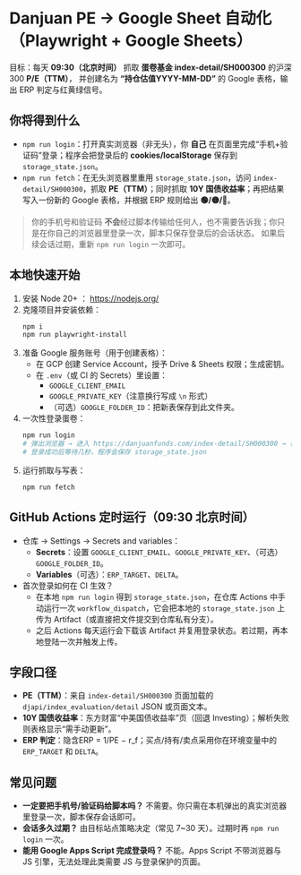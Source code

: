 # Danjuan PE → Google Sheet 自动化（Playwright + Google Sheets）

目标：每天 **09:30（北京时间）** 抓取 **蛋卷基金 index-detail/SH000300** 的沪深300 **P/E（TTM）**，
并创建名为 **“持仓估值YYYY-MM-DD”** 的 Google 表格，输出 ERP 判定与红黄绿信号。

## 你将得到什么
- `npm run login`：打开真实浏览器（非无头），你 **自己** 在页面里完成“手机+验证码”登录；程序会把登录后的 **cookies/localStorage** 保存到 `storage_state.json`。
- `npm run fetch`：在无头浏览器里重用 `storage_state.json`，访问 `index-detail/SH000300`，抓取 **PE（TTM）**；同时抓取 **10Y 国债收益率**；再把结果写入一份新的 Google 表格，并根据 ERP 规则给出 **🟢/🟡/🔴**。

> 你的手机号和验证码 **不会**经过脚本传输给任何人，也不需要告诉我；你只是在你自己的浏览器里登录一次，脚本只保存登录后的会话状态。
> 如果后续会话过期，重新 `npm run login` 一次即可。

## 本地快速开始
1. 安装 Node 20+ ： https://nodejs.org/
2. 克隆项目并安装依赖：
   ```bash
   npm i
   npm run playwright-install
   ```
3. 准备 Google 服务账号（用于创建表格）：
   - 在 GCP 创建 Service Account，授予 Drive & Sheets 权限；生成密钥。
   - 在 `.env`（或 CI 的 Secrets）里设置：
     - `GOOGLE_CLIENT_EMAIL`
     - `GOOGLE_PRIVATE_KEY`（注意换行写成 `\n` 形式）
     - （可选）`GOOGLE_FOLDER_ID`：把新表保存到此文件夹。
4. 一次性登录蛋卷：
   ```bash
   npm run login
   # 弹出浏览器 → 进入 https://danjuanfunds.com/index-detail/SH000300 → 在页面里完成“手机+验证码”登录
   # 登录成功后等待几秒，程序会保存 storage_state.json
   ```
5. 运行抓取与写表：
   ```bash
   npm run fetch
   ```

## GitHub Actions 定时运行（09:30 北京时间）
- 仓库 → Settings → Secrets and variables：
  - **Secrets**：设置 `GOOGLE_CLIENT_EMAIL`、`GOOGLE_PRIVATE_KEY`、（可选）`GOOGLE_FOLDER_ID`。
  - **Variables**（可选）：`ERP_TARGET`、`DELTA`。
- 首次登录如何在 CI 生效？
  - 在本地 `npm run login` 得到 `storage_state.json`，在仓库 Actions 中手动运行一次 `workflow_dispatch`，它会把本地的 `storage_state.json` 上传为 Artifact（或直接把文件提交到仓库私有分支）。
  - 之后 Actions 每天运行会下载该 Artifact 并复用登录状态。若过期，再本地登陆一次并触发上传。

## 字段口径
- **PE（TTM）**：来自 `index-detail/SH000300` 页面加载的 `djapi/index_evaluation/detail` JSON 或页面文本。
- **10Y 国债收益率**：东方财富“中美国债收益率”页（回退 Investing）；解析失败则表格显示“需手动更新”。
- **ERP 判定**：隐含ERP = 1/PE − r_f；买点/持有/卖点采用你在环境变量中的 `ERP_TARGET` 和 `DELTA`。

## 常见问题
- **一定要把手机号/验证码给脚本吗？** 不需要。你只需在本机弹出的真实浏览器里登录一次，脚本保存会话即可。
- **会话多久过期？** 由目标站点策略决定（常见 7~30 天）。过期时再 `npm run login` 一次。
- **能用 Google Apps Script 完成登录吗？** 不能。Apps Script 不带浏览器与 JS 引擎，无法处理此类需要 JS 与登录保护的页面。
